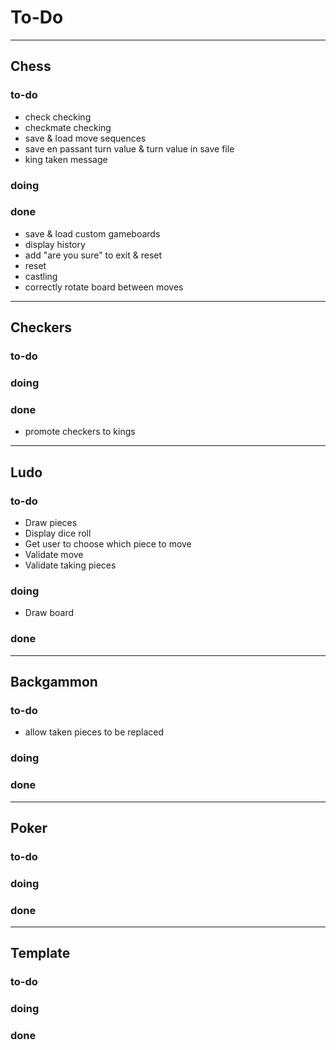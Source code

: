 # To-Do
***
## Chess
### to-do
- check checking
- checkmate checking
- save & load move sequences
- save en passant turn value & turn value in save file
- king taken message
### doing
### done
- save & load custom gameboards
- display history
- add "are you sure" to exit & reset
- reset
- castling
- correctly rotate board between moves
***
## Checkers
### to-do
### doing
### done
- promote checkers to kings
***
## Ludo
### to-do
- Draw pieces
- Display dice roll
- Get user to choose which piece to move
- Validate move
- Validate taking pieces
### doing
- Draw board
### done
***
## Backgammon
### to-do
- allow taken pieces to be replaced
### doing
### done
***
## Poker
### to-do
### doing
### done
***
## Template
### to-do
### doing
### done